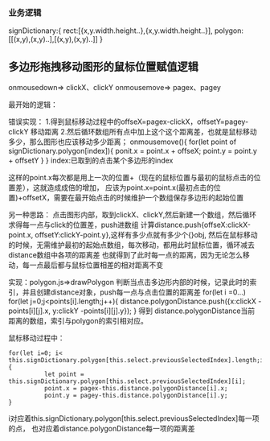 ### 业务逻辑
signDictionary:{
  rect:[{x,y.width.height..},{x,y.width.height..}],
  polygon:[[(x,y),(x,y)..],[(x,y),(x,y)..]]
}
## 多边形拖拽移动图形的鼠标位置赋值逻辑

onmousedown=> clickX、clickY
onmousemove=> pagex、pagey

最开始的逻辑：


错误实现：
1.得到鼠标移动过程中的offseX=pagex-clickX，offsetY=pagey-clickY 移动距离
2.然后循环数组所有点中加上这个这个距离差，也就是鼠标移动多少，那么图形也应该移动多少距离；
onmousemove(){
  for(let point of signDictionary.polygon[index]){
    ponit.x = point.x + offseX;
    point.y = point.y + offsetY
  }
}
index:已取到的点击某个多边形的index

这样的point.x每次都是用上一次的位置+（现在的鼠标位置与最初的鼠标点击的位置差），这就造成成倍的增加，
应该为point.x=point.x(最初点击的位置)+offsetX，需要在最开始点击的时候维护一个数组保存多边形的起始位置


另一种思路：
点击图形内部，取到clickX、clickY,然后新建一个数组，然后循环求得每一点与click的位置差，push进数组
计算distance.push{offseX:clickX-point.x, offsetY:clickY-point.y},这样有多少点就有多少个{}obj,
然后在鼠标移动的时候，无需维护最初的起始点数组，每次移动，都用此时鼠标位置，循环减去distance数组中各项的距离差
也就得到了此时每一点的距离，因为无论怎么移动，每一点最后都与鼠标位置相差的相对距离不变

实现：polygon.js=>drawPolygon
判断当点击多边形内部的时候，记录此时的索引，并且创建distance对象，push每一点与点击位置的距离差
for(let i =0...)
 for(let j=0;j<points[i].length;j++){
      distance.polygonDistance.push({x:clickX - points[i][j].x, y:clickY -points[i][j].y});
}
得到 distance.polygonDistance当前距离的数组，索引与polygon的索引相对应。

鼠标移动过程中：

    for(let i=0; i< this.signDictionary.polygon[this.select.previousSelectedIndex].length;i++){
              let point = this.signDictionary.polygon[this.select.previousSelectedIndex][i];
              point.x = pagex-this.distance.polygonDistance[i].x;
              point.y = pagey-this.distance.polygonDistance[i].y;
    }
i对应着this.signDictionary.polygon[this.select.previousSelectedIndex]每一项的点，
也对应着distance.polygonDistance每一项的距离差
